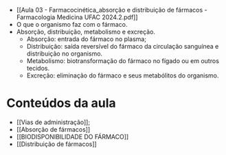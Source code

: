 - [[Aula 03 - Farmacocinética_absorção e distribuição de fármacos -  Farmacologia Medicina UFAC 2024.2.pdf]]
- O que o organismo faz com o fármaco. 
- Absorção, distribuição, metabolismo e excreção. 
	- Absorção: entrada do fármaco no plasma;
	- Distribuição: saída reversível do fármaco da circulação sanguínea e distribuição no organismo. 
	- Metabolismo: biotransformação do fármaco no fígado ou em outros tecidos. 
	- Excreção: eliminação do fármaco e seus metabólitos do organismo. 

# Conteúdos da aula
- [[Vias de administração]];
- [[Absorção de fármacos]]
- [[BIODISPONIBILIDADE DO FÁRMACO]]
- [[Distribuição de fármacos]]